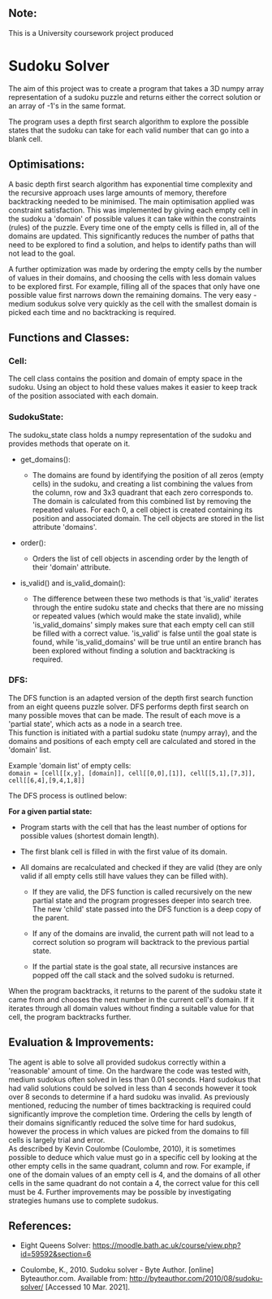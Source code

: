 ## Note:

This is a University coursework project produced

# Sudoku Solver

The aim of this project was to create a program that takes a 3D numpy array representation of a sudoku puzzle and returns either the correct solution or an array of -1's in the same format.

The program uses a depth first search algorithm to explore the possible states that the sudoku can take for each valid number that can go into a blank cell.

## Optimisations:

A basic depth first search algorithm has exponential time complexity and the recursive approach uses large amounts of memory, therefore backtracking needed to be minimised.
The main optimisation applied was constraint satisfaction. This was implemented by giving each empty cell in the sudoku a 'domain' of possible values it can take within the constraints (rules) of the puzzle. Every time one of the empty cells is filled in, all of the domains are updated. This significantly reduces the number of paths that need to be explored to find a solution, and helps to identify paths than will not lead to the goal.

A further optimization was made by ordering the empty cells by the number of values in their domains, and choosing the cells with less domain values to be explored first. For example, filling all of the spaces that only have one possible value first narrows down the remaining domains. The very easy - medium sodukus solve very quickly as the cell with the smallest domain is picked each time and no backtracking is required.

## Functions and Classes:

### Cell:

The cell class contains the position and domain of empty space in the sudoku. Using an object to hold these values makes it easier to keep track of the position associated with each domain.

### SudokuState:

The sudoku_state class holds a numpy representation of the sudoku and provides methods that operate on it.

- get_domains():

  - The domains are found by identifying the position of all zeros (empty cells) in the sudoku, and creating a list combining the values from the column, row and 3x3 quadrant that each zero corresponds to. The domain is calculated from this combined list by removing the repeated values.
    For each 0, a cell object is created containing its position and associated domain. The cell objects are stored in the list attribute 'domains'.

- order():

  - Orders the list of cell objects in ascending order by the length of their 'domain' attribute.

- is_valid() and is_valid_domain():
  - The difference between these two methods is that 'is_valid' iterates through the entire sudoku state and checks that there are no missing or repeated values (which would make the state invalid), while 'is_valid_domains' simply makes sure that each empty cell can still be filled with a correct value. 'is_valid' is false until the goal state is found, while 'is_valid_domains' will be true until an entire branch has been explored without finding a solution and backtracking is required.

### DFS:

The DFS function is an adapted version of the depth first search function from an eight queens puzzle solver. DFS performs depth first search on many possible moves that can be made. The result of each move is a 'partial state', which acts as a node in a search tree.  
This function is initiated with a partial sudoku state (numpy array), and the domains and positions of each empty cell are calculated and stored in the 'domain' list.

Example 'domain list' of empty cells:  
`domain = [cell[[x,y], [domain]], cell[[0,0],[1]], cell[[5,1],[7,3]], cell[[6,4],[9,4,1,8]]`

The DFS process is outlined below:

**For a given partial state:**

- Program starts with the cell that has the least number of options for possible values (shortest domain length).

- The first blank cell is filled in with the first value of its domain.

- All domains are recalculated and checked if they are valid (they are only valid if all empty cells still have values they can be filled with).

  - If they are valid, the DFS function is called recursively on the new partial state and the program progresses deeper into search tree. The new 'child' state passed into the DFS function is a deep copy of the parent.

  - If any of the domains are invalid, the current path will not lead to a correct solution so program will backtrack to the previous partial state.

  - If the partial state is the goal state, all recursive instances are popped off the call stack and the solved sudoku is returned.

When the program backtracks, it returns to the parent of the sudoku state it came from and chooses the next number in the current cell's domain. If it iterates through all domain values without finding a suitable value for that cell, the program backtracks further.

## Evaluation & Improvements:

The agent is able to solve all provided sudokus correctly within a 'reasonable' amount of time. On the hardware the code was tested with, medium sudokus often solved in less than 0.01 seconds. Hard sudokus that had valid solutions could be solved in less than 4 seconds however it took over 8 seconds to determine if a hard sudoku was invalid. As previously mentioned, reducing the number of times backtracking is required could significantly improve the completion time. Ordering the cells by length of their domains significantly reduced the solve time for hard sudokus, however the process in which values are picked from the domains to fill cells is largely trial and error.  
As described by Kevin Coulombe (Coulombe, 2010), it is sometimes possible to deduce which value must go in a specific cell by looking at the other empty cells in the same quadrant, column and row. For example, if one of the domain values of an empty cell is 4, and the domains of all other cells in the same quadrant do not contain a 4, the correct value for this cell must be 4. Further improvements may be possible by investigating strategies humans use to complete sudokus.

## References:

- Eight Queens Solver: https://moodle.bath.ac.uk/course/view.php?id=59592&section=6

- Coulombe, K., 2010. Sudoku solver - Byte Author. [online] Byteauthor.com. Available from: http://byteauthor.com/2010/08/sudoku-solver/ [Accessed 10 Mar. 2021].
